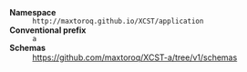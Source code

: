 
<dl>
   <dt><b>Namespace</b></dt>
   <dd><code>http://maxtoroq.github.io/XCST/application</code></dd>

   <dt><b>Conventional prefix</b></dt>
   <dd><code>a</code></dd>

   <dt><b>Schemas</b></dt>
   <dd><a href="https://github.com/maxtoroq/XCST-a/tree/v1/schemas">https://github.com/maxtoroq/XCST-a/tree/v1/schemas</a></dd>
</dl>
